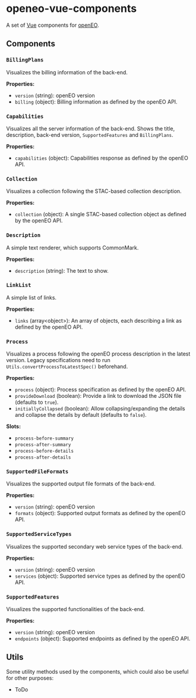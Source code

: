 # openeo-vue-components
A set of [Vue](https://vuejs.org) components for [openEO](http://openeo.org).

## Components

### `BillingPlans`
Visualizes the billing information of the back-end.

**Properties:**
* `version` (string): openEO version
* `billing` (object): Billing information as defined by the openEO API.

### `Capabilities`
Visualizes all the server information of the back-end. Shows the title, description, back-end version, `SupportedFeatures` and `BillingPlans`.

**Properties:**
* `capabilities` (object): Capabilities response as defined by the openEO API.

### `Collection`
Visualizes a collection following the STAC-based collection description.

**Properties:**

* `collection` (object): A single STAC-based collection object as defined by the openEO API.

### `Description`
A simple text renderer, which supports CommonMark.

**Properties:**
* `description` (string): The text to show.

### `LinkList`
A simple list of links.

**Properties:**

* `links` (array\<object>): An array of objects, each describing a link as defined by the openEO API.

### `Process`
Visualizes a process following the openEO process description in the latest version. Legacy specifications need to run `Utils.convertProcessToLatestSpec()` beforehand.

**Properties:**

- `process` (object): Process specification as defined by the openEO API.
- `provideDownload` (boolean): Provide a link to download the JSON file (defaults to `true`).
- `initiallyCollapsed` (boolean): Allow collapsing/expanding the details and collapse the details by default (defaults to `false`).

**Slots:**

- `process-before-summary`
- `process-after-summary`
- `process-before-details`
- `process-after-details`

### `SupportedFileFormats`
Visualizes the supported output file formats of the back-end.

**Properties:**

- `version` (string): openEO version
- `formats` (object): Supported output formats as defined by the openEO API.

### `SupportedServiceTypes`
Visualizes the supported secondary web service types of the back-end.

**Properties:**

- `version` (string): openEO version
- `services` (object): Supported service types as defined by the openEO API.

### `SupportedFeatures`
Visualizes the supported functionalities of the back-end.

**Properties:**

- `version` (string): openEO version
- `endpoints` (object): Supported endpoints as defined by the openEO API.

## Utils
Some utility methods used by the components, which could also be useful for other purposes:

* ToDo